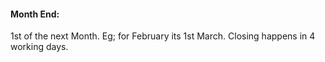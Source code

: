 

#### **Month End**: 
1st of the next Month. Eg; for February its 1st March. 
Closing happens in 4 working days.